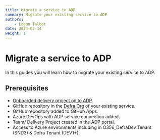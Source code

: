 ```yaml
---
title: Migrate a service to ADP
summary: Migrate your existing service to ADP
authors:
    - Logan Talbot
date: 2024-02-14
weight: 1
---
```

# Migrate a service to ADP

In this guides you will learn how to migrate your existing service to ADP.

## Prerequisites

- [Onboarded delivery project on to ADP](../1.-Getting-Started/onboarding-a-delivery-project.md).
- GitHub repository in the [Defra Org](https://github.com/defra) of your existing service.
- GitHub repository added to GitHub Apps.
- Azure DevOps with ADP service connection added.
- Team/ Delivery Project created in the ADP portal.
- Access to Azure environments including in O356_DefraDev Tenant (SND3) & Defra Tenant (DEV1+).
